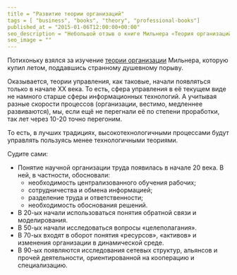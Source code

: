 ```yaml
---
title = "Развитие теории организаций"
tags = [ "business", "books", "theory", "professional-books"]
published_at = "2015-01-06T12:00:00+00:00"
seo_description = "Небольшой отзыв о книге Мильнера «Теория организаций»."
seo_image = ""
---
```


Потихоньку взялся за изучение [теории организации](http://oz.by/books/more1090944.html) Мильнера, которую купил летом, поддавшись странному душевному порыву.

Оказывается, теории управления, как таковые, начали появляться только в начале XX века. То есть, сфера управления в её текущем виде не намного старше сферы информационных технологий. А учитывая разные скорости процессов (организации, вестимо, медленнее развиваются), мы, если ещё не перегнали её по степени проработки, так лет через 10-20 точно перегоним.

<!-- more -->

То есть, в лучших традициях, высокотехнологичными процессами будут управлять пользуясь менее технологичными теориями.

Судите сами:

- Понятие научной организации труда появилась в начале 20 века. В ней, в частности, обосновали:
    - необходимость централизованного обучения рабочих;
    - сотрудничества и обмена информацией;
    - разделение труда и ответственности;
    - необходимость обоснования решений.
- В 20-ых начали использоваться понятия обратной связи и моделирования.
- В 50-ых начали исследоваться вопросы «целеполагания».
- В 70-ых входят в оборот понятия «ресурсов», «активов» и изменения организации в динамической среде.
- В 90-ых появляются исследования сетевых структур, альянсов и прочей деятельности, ориентированной на кооперацию и специализацию.
